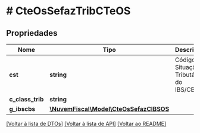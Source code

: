 # # CteOsSefazTribCTeOS

## Propriedades

Nome | Tipo | Descrição | Comentários
------------ | ------------- | ------------- | -------------
**cst** | **string** | Código Situação Tributária do IBS/CBS. |
**c_class_trib** | **string** |  | [optional]
**g_ibscbs** | [**\NuvemFiscal\Model\CteOsSefazCIBSOS**](CteOsSefazCIBSOS.md) |  | [optional]

[[Voltar à lista de DTOs]](../../README.md#models) [[Voltar à lista de API]](../../README.md#endpoints) [[Voltar ao README]](../../README.md)
